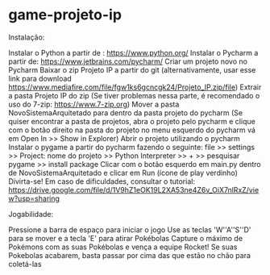 # game-projeto-ip

Instalação:

Instalar o Python a partir de : https://www.python.org/
Instalar o Pycharm a partir de: https://www.jetbrains.com/pycharm/
Criar um projeto novo no Pycharm
Baixar o zip Projeto IP a partir do git (alternativamente, usar esse link para download https://www.mediafire.com/file/fgw1ks6gcncgk24/Projeto_IP.zip/file)
Extrair a pasta Projeto IP do zip (Se tiver problemas nessa parte, é recomendado o uso do 7-zip: https://www.7-zip.org)
Mover a pasta NovoSistemaArquitetado para dentro da pasta projeto do pycharm (Se quiser encontrar a pasta de projetos, abra o projeto pelo pycharm e clique com o botão direito na pasta do projeto no menu esquerdo do pycharm vá em Open In >> Show in Explorer)
Abrir o projeto utilizando o pycharm
Instalar o pygame a partir do pycharm fazendo o seguinte: file >> settings >> Project: nome do projeto >> Python Interpreter >> + >> pesquisar pygame >> install package
Clicar com o botão esquerdo em main.py dentro de NovoSistemaArquitetado e clicar em Run (ícone de play verdinho)
Divirta-se!
Em caso de dificuldades, consultar o tutorial: https://drive.google.com/file/d/1V9hZ1eOK19L2XA53ne4Z6v_OiX7nlRxZ/view?usp=sharing

Jogabilidade:

Pressione a barra de espaço para iniciar o jogo
Use as teclas 'W''A''S''D' para se mover e a tecla 'E' para atirar Pokébolas
Capture o máximo de Pokémons com as suas Pokébolas e vença a equipe Rocket!
Se suas Pokebolas acabarem, basta passar por cima das que estão no chão para coletá-las
